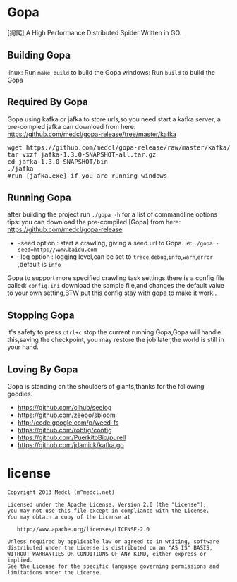 # Gopa #
[狗爬],A High Performance Distributed  Spider Written in GO.


## Building Gopa ##

linux: Run `make build` to build the Gopa
windows: Run `build` to build the Gopa

## Required By Gopa ##

Gopa using kafka or jafka to store urls,so you need start a kafka server,
a pre-compled jafka can download from here:
https://github.com/medcl/gopa-release/tree/master/kafka

<pre>
wget https://github.com/medcl/gopa-release/raw/master/kafka/jafka-1.3.0-SNAPSHOT-all.tar.gz
tar vxzf jafka-1.3.0-SNAPSHOT-all.tar.gz
cd jafka-1.3.0-SNAPSHOT/bin
./jafka
#run [jafka.exe] if you are running windows
</pre>

## Running Gopa ##

after building the project run `./gopa -h` for a list of commandline options
tips: you can download the pre-compiled [Gopa] from here: https://github.com/medcl/gopa-release

* -seed option : start a crawling, giving a seed url to Gopa. ie: `./gopa -seed=http://www.baidu.com`
* -log option : logging level,can be set to `trace`,`debug`,`info`,`warn`,`error` ,default is `info`

Gopa to support more specified crawling task settings,there is a config file called: `config.ini`
download the sample file,and changes the default value to your own setting,BTW put this config stay with gopa to make it work..

## Stopping Gopa ##

it's safety to press `ctrl+c` stop the current running Gopa,Gopa will handle this,saving the checkpoint,
you may restore the job later,the world is still in your hand.


## Loving By Gopa ##

Gopa is standing on the shoulders of giants,thanks for the following goodies.

* https://github.com/cihub/seelog
* https://github.com/zeebo/sbloom
* http://code.google.com/p/weed-fs
* https://github.com/robfig/config
* https://github.com/PuerkitoBio/purell
* https://github.com/jdamick/kafka.go


license
=======
    Copyright 2013 Medcl (m^medcl.net)

    Licensed under the Apache License, Version 2.0 (the "License");
    you may not use this file except in compliance with the License.
    You may obtain a copy of the License at

       http://www.apache.org/licenses/LICENSE-2.0

    Unless required by applicable law or agreed to in writing, software
    distributed under the License is distributed on an "AS IS" BASIS,
    WITHOUT WARRANTIES OR CONDITIONS OF ANY KIND, either express or implied.
    See the License for the specific language governing permissions and
    limitations under the License.